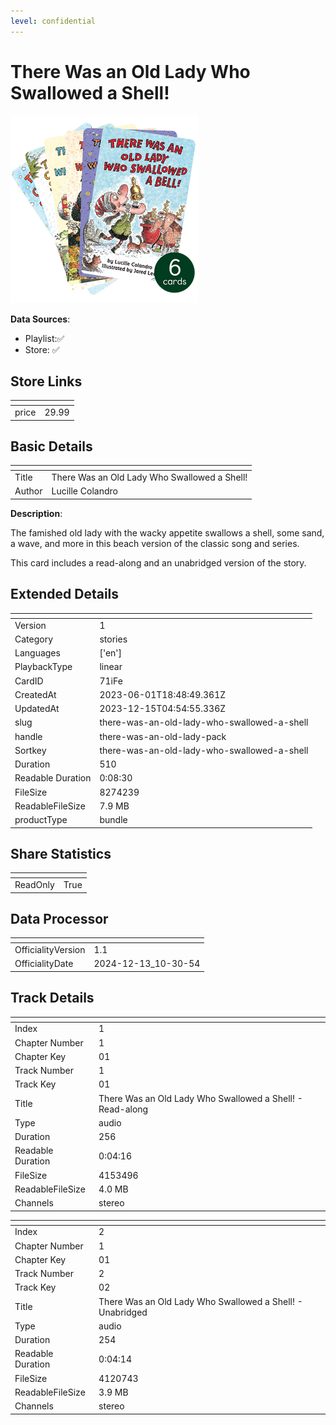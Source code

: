 ```yaml
---
level: confidential
---
```

# There Was an Old Lady Who Swallowed a Shell!

![card_[71iFe].png](../../img/cards/card_[71iFe].png)

**Data Sources**: 

- Playlist:✅
- Store: ✅


## Store Links

| <!-- --> | <!-- --> |
| - | - |
| price | 29.99 |


## Basic Details

| <!-- --> | <!-- --> |
| - | - |
| Title | There Was an Old Lady Who Swallowed a Shell! |
| Author | Lucille Colandro |

**Description**:

The famished old lady with the wacky appetite swallows a shell, some sand, a wave, and more in this beach version of the classic song and series.

This card includes a read-along and an unabridged version of the story.


## Extended Details

| <!-- --> | <!-- --> |
| - | - |
| Version | 1 |
| Category | stories |
| Languages | ['en'] |
| PlaybackType | linear |
| CardID | 71iFe |
| CreatedAt | 2023-06-01T18:48:49.361Z |
| UpdatedAt | 2023-12-15T04:54:55.336Z |
| slug | there-was-an-old-lady-who-swallowed-a-shell |
| handle | there-was-an-old-lady-pack |
| Sortkey | there-was-an-old-lady-who-swallowed-a-shell |
| Duration | 510 |
| Readable Duration | 0:08:30 |
| FileSize | 8274239 |
| ReadableFileSize | 7.9 MB |
| productType | bundle |


## Share Statistics

| <!-- --> | <!-- --> |
| - | - |
| ReadOnly | True |


## Data Processor

| <!-- --> | <!-- --> |
| - | - |
| OfficialityVersion | 1.1
| OfficialityDate | 2024-12-13_10-30-54


## Track Details

| <!-- --> | <!-- --> |
| - | - |
| Index | 1 |
| Chapter Number | 1 |
| Chapter Key | 01 |
| Track Number | 1 |
| Track Key | 01 |
| Title | There Was an Old Lady Who Swallowed a Shell! - Read-along |
| Type | audio |
| Duration | 256 |
| Readable Duration | 0:04:16 |
| FileSize | 4153496 |
| ReadableFileSize | 4.0 MB |
| Channels | stereo |

| <!-- --> | <!-- --> |
| - | - |
| Index | 2 |
| Chapter Number | 1 |
| Chapter Key | 01 |
| Track Number | 2 |
| Track Key | 02 |
| Title | There Was an Old Lady Who Swallowed a Shell! - Unabridged |
| Type | audio |
| Duration | 254 |
| Readable Duration | 0:04:14 |
| FileSize | 4120743 |
| ReadableFileSize | 3.9 MB |
| Channels | stereo |

